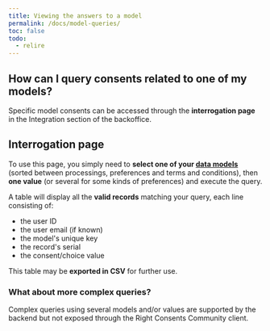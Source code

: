 ```yaml
---
title: Viewing the answers to a model
permalink: /docs/model-queries/
toc: false
todo:
  - relire
---
```


## How can I query consents related to one of my models?

Specific model consents can be accessed through the **interrogation page** in the Integration section of the backoffice.

## Interrogation page

To use this page, you simply need to **select one of your [data models](/docs/model-types)** (sorted between processings, preferences and terms and conditions), then **one value** (or several for some kinds of preferences) and execute the query.

A table will display all the **valid records** matching your query, each line consisting of:
  - the user ID
  - the user email (if known)
  - the model's unique key
  - the record's serial
  - the consent/choice value

This table may be **exported in CSV** for further use.

### What about more complex queries?

Complex queries using several models and/or values are supported by the backend but not exposed through the Right Consents Community client.
